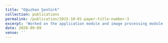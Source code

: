 ```yaml
---
title: "Oğuzhan Şentürk"
collection: publications
permalink: /publication/2015-10-01-paper-title-number-3
excerpt: 'Worked on the application module and image processing module.Intensely worked following topics data transfer and communication between server and client and deploying project.'
date: 2020-09-09
venue: ''
---
```

